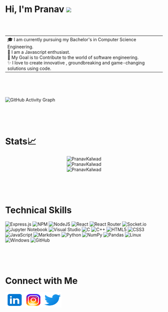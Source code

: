 # Hi, I'm Pranav <img src="https://github.com/TheDudeThatCode/TheDudeThatCode/blob/master/Assets/Hi.gif" width="29px">

<br/>
<br/>
<table>
<tr>
  <td valign="center">
    🎓 I am currently pursuing my Bachelor's in Computer Science Engineering.<br/>
    🌱 I am a Javascript enthusiast.<br/>
    🎯 My Goal is to Contribute to the world of software engineering.<br/>
    ✨ I love to create innovative , groundbreaking and game-changing solutions using code.<br/>
</tr>
</table>
<br/>
<br/>
<br/>

  
  ![GitHub Activity Graph](https://activity-graph.herokuapp.com/graph?username=PranavKalwad&theme=dracula&hide_border=true)
  
<br/>
<br/>
<br/>

# Stats📈
<p align="center"> <img width="40%" src="https://github-readme-stats.vercel.app/api/top-langs?username=PranavKalwad&show_icons=true&theme=dracula&title_color=ff8000&text_color=ffffff&bg_color=6a6a6a&locale=en&layout=compact&hide_border=true" alt="PranavKalwad" /><br/>  <img width="48%" src="https://github-readme-stats.vercel.app/api?username=PranavKalwad&show_icons=true&theme=dracula&title_color=ff8000&text_color=ffffff&bg_color=6a6a6a&locale=en&hide_border=true" alt="PranavKalwad" /><br/> <img width="48%" src="https://github-readme-streak-stats.herokuapp.com/?user=PranavKalwad&theme=highcontrast&hide_border=true" alt="PranavKalwad" /><br/> </p>

<br/>
<br/>
<br/>

# Technical Skills

![Express.js](https://img.shields.io/badge/express.js-%23404d59.svg?style=for-the-badge&logo=express&logoColor=%2361DAFB) ![NPM](https://img.shields.io/badge/NPM-%23000000.svg?style=for-the-badge&logo=npm&logoColor=white) ![NodeJS](https://img.shields.io/badge/node.js-6DA55F?style=for-the-badge&logo=node.js&logoColor=white) ![React](https://img.shields.io/badge/react-%2320232a.svg?style=for-the-badge&logo=react&logoColor=%2361DAFB) ![React Router](https://img.shields.io/badge/React_Router-CA4245?style=for-the-badge&logo=react-router&logoColor=white) ![Socket.io](https://img.shields.io/badge/Socket.io-black?style=for-the-badge&logo=socket.io&badgeColor=010101) ![Jupyter Notebook](https://img.shields.io/badge/jupyter-%23FA0F00.svg?style=for-the-badge&logo=jupyter&logoColor=white) ![Visual Studio](https://img.shields.io/badge/Visual%20Studio-5C2D91.svg?style=for-the-badge&logo=visual-studio&logoColor=white) ![C](https://img.shields.io/badge/c-%2300599C.svg?style=for-the-badge&logo=c&logoColor=white) ![C++](https://img.shields.io/badge/c++-%2300599C.svg?style=for-the-badge&logo=c%2B%2B&logoColor=white) 	![HTML5](https://img.shields.io/badge/html5-%23E34F26.svg?style=for-the-badge&logo=html5&logoColor=white) 	![CSS3](https://img.shields.io/badge/css3-%231572B6.svg?style=for-the-badge&logo=css3&logoColor=white) 	![JavaScript](https://img.shields.io/badge/javascript-%23323330.svg?style=for-the-badge&logo=javascript&logoColor=%23F7DF1E) ![Markdown](https://img.shields.io/badge/markdown-%23000000.svg?style=for-the-badge&logo=markdown&logoColor=white) ![Python](https://img.shields.io/badge/python-3670A0?style=for-the-badge&logo=python&logoColor=ffdd54) ![NumPy](https://img.shields.io/badge/numpy-%23013243.svg?style=for-the-badge&logo=numpy&logoColor=white) ![Pandas](https://img.shields.io/badge/pandas-%23150458.svg?style=for-the-badge&logo=pandas&logoColor=white) ![Linux](https://img.shields.io/badge/Linux-FCC624?style=for-the-badge&logo=linux&logoColor=black) ![Windows](https://img.shields.io/badge/Windows-0078D6?style=for-the-badge&logo=windows&logoColor=white) ![GitHub](https://img.shields.io/badge/github-%23121011.svg?style=for-the-badge&logo=github&logoColor=white) 

<br/>
<br/>
<br/>



# Connect with Me

<a href="http://linkedin.com/in/pranav-kalwad"><img align="left" src="https://raw.githubusercontent.com/PranavKalwad/Pranav-Kalwad-Landing-Page/master/images/linkedin.svg" alt="icon | LinkedIn" width="60px" height="50px"/></a> <a href="https://www.instagram.com/pranav_kalwad/"><img align="left" src="https://raw.githubusercontent.com/PranavKalwad/Pranav-Kalwad-Landing-Page/master/images/instagram.svg" alt="icon | LinkedIn" width="60px" height="50px"/></a> <a href="https://twitter.com/kalwad_pranav"><img align="left" src="https://raw.githubusercontent.com/PranavKalwad/Pranav-Kalwad-Landing-Page/master/images/twitter.svg" alt="icon | LinkedIn" width="60px" height="50px"/></a> 

<br/>
<br/>
<br/>















